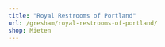 ```yaml
---
title: "Royal Restrooms of Portland"
url: /gresham/royal-restrooms-of-portland/
shop: Mieten
---
```

